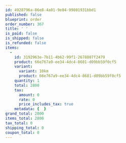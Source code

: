```yaml
---
id: 4928796a-86e8-4a01-9e84-99801931bbd1
published: false
blueprint: order
order_number: 367
title: ' '
is_paid: false
is_shipped: false
is_refunded: false
items:
  -
    id: 3192963e-7b11-4b62-99f1-2678807f2479
    product: 66e767a9-ee34-4dc4-8681-d09bb59f0cf5
    variant:
      variant: 10km
      product: 66e767a9-ee34-4dc4-8681-d09bb59f0cf5
    quantity: 1
    total: 2800
    tax:
      amount: 0
      rate: 0
      price_includes_tax: true
    metadata: {  }
grand_total: 2800
items_total: 2800
tax_total: 0
shipping_total: 0
coupon_total: 0
---
```

